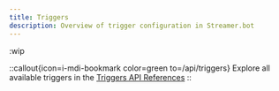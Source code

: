 ```yaml
---
title: Triggers
description: Overview of trigger configuration in Streamer.bot
---
```


:wip

::callout{icon=i-mdi-bookmark color=green to=/api/triggers}
Explore all available triggers in the [Triggers API References](/api/triggers)
::
